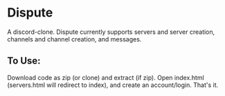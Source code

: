 # Dispute

A discord-clone. Dispute currently supports servers and server creation, channels and channel creation, and messages.

## To Use:
Download code as zip (or clone) and extract (if zip).
Open index.html (servers.html will redirect to index), and create an account/login.
That's it.
